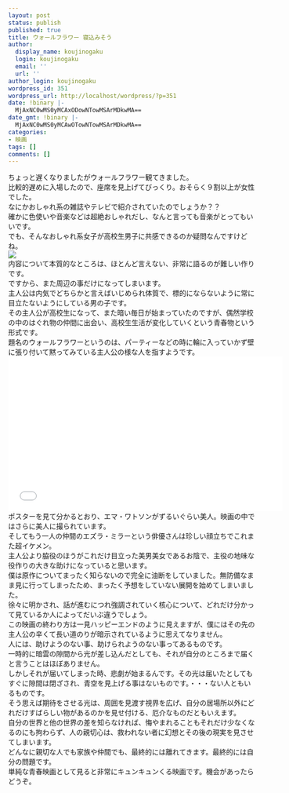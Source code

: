 ```yaml
---
layout: post
status: publish
published: true
title: ウォールフラワー 寝込みそう
author:
  display_name: koujinogaku
  login: koujinogaku
  email: ''
  url: ''
author_login: koujinogaku
wordpress_id: 351
wordpress_url: http://localhost/wordpress/?p=351
date: !binary |-
  MjAxNC0wMS0yMCAxODowNTowMSArMDkwMA==
date_gmt: !binary |-
  MjAxNC0wMS0yMCAwOTowNTowMSArMDkwMA==
categories:
- 映画
tags: []
comments: []
---
```

<p>ちょっと遅くなりましたがウォールフラワー観てきました。<br />
比較的遅めに入場したので、座席を見上げてびっくり。おそらく９割以上が女性でした。<br />
なにかおしゃれ系の雑誌やテレビで紹介されていたのでしょうか？？<br />
確かに色使いや音楽などは超絶おしゃれだし、なんと言っても音楽がとってもいいです。<br />
でも、そんなおしゃれ系女子が高校生男子に共感できるのか疑問なんですけどね。<br />
<a href="http://www.amazon.co.jp/gp/product/4087606767/ref=as_li_ss_il?ie=UTF8&camp=247&creative=7399&creativeASIN=4087606767&linkCode=as2&tag=koujinogakuse-22"><img border="0" src="http://ecx.images-amazon.com/images/I/51Ycq06-3yL._SL500_AA300_.jpg" ></a><img src="http://ir-jp.amazon-adsystem.com/e/ir?t=koujinogakuse-22&l=as2&o=9&a=4087606767" width="1" height="1" border="0" alt="" style="border:none !important; margin:0px !important;" /><br />
内容について本質的なところは、ほとんど言えない、非常に語るのが難しい作りです。<br />
ですから、また周辺の事だけになってしまいます。<br />
主人公は内気でどちらかと言えばいじめられ体質で、標的にならないように常に目立たないようにしている男の子です。<br />
その主人公が高校生になって、また暗い毎日が始まっていたのですが、偶然学校の中のはぐれ物の仲間に出会い、高校生生活が変化していくという青春物という形式です。<br />
題名のウォールフラワーというのは、パーティーなどの時に輪に入っていかず壁に張り付いて黙ってみている主人公の様な人を指すようです。<br />
<iframe width="560" height="315" src="//www.youtube.com/embed/n5rh7O4IDc0" frameborder="0" allowfullscreen></iframe><br />
ポスターを見て分かるとおり、エマ・ワトソンがずるいぐらい美人。映画の中ではさらに美人に撮られています。<br />
そしてもう一人の仲間のエズラ・ミラーという俳優さんは珍しい顔立ちでこれまた超イケメン。<br />
主人公より脇役のほうがこれだけ目立った美男美女であるお陰で、主役の地味な役作りの大きな助けになっていると思います。<br />
僕は原作についてまったく知らないので完全に油断をしていました。無防備なまま見に行ってしまったため、まったく予想をしていない展開を始めてしまいました。<br />
徐々に明かされ、話が進むにつれ強調されていく核心について、どれだけ分かって見ているか人によってだいぶ違うでしょう。<br />
この映画の終わり方は一見ハッピーエンドのように見えますが、僕にはその先の主人公の辛くて長い道のりが暗示されているように思えてなりません。<br />
人には、助けようのない事、助けられようのない事ってあるものです。<br />
一時的に暗雲の隙間から光が差し込んだとしても、それが自分のところまで届くと言うことはほぼありません。<br />
しかしそれが届いてしまった時、悲劇が始まるんです。その光は届いたとしてもすぐに隙間は閉ざされ、青空を見上げる事はないものです。・・・ない人ともいるものです。<br />
そう思えば期待をさせる光は、周囲を見渡す視界を広げ、自分の居場所以外にどれだけすばらしい物があるのかを見せ付ける、厄介なものだともいえます。<br />
自分の世界と他の世界の差を知らなければ、悔やまれることもそれだけ少なくなるのにも拘わらず、人の親切心は、救われない者に幻想とその後の現実を見させてしまいます。<br />
どんなに親切な人でも家族や仲間でも、最終的には離れてきます。最終的には自分の問題です。<br />
単純な青春映画として見ると非常にキュンキュンくる映画です。機会があったらどうぞ。</p>
